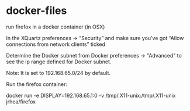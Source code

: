 # docker-files

run firefox in a docker container (in OSX)

In the XQuartz preferences -> “Security” and make sure you’ve got “Allow connections from network clients” ticked

Determine the Docker subnet from Docker preferences -> "Advanced" to see the ip range defined for Docker subnet.

Note: It is set to 192.168.65.0/24 by default.

Run the firefox container:

docker run -e DISPLAY=192.168.65.1:0 -v /tmp/.X11-unix:/tmp/.X11-unix jrhea/firefox
